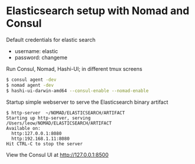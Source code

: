 
# Elasticsearch setup with Nomad and Consul

Default credentials for elastic search

+ username: elastic
+ password: changeme

Run Consul, Nomad, Hashi-UI; in different tmux screens
```bash
$ consul agent -dev
$ nomad agent -dev
$ hashi-ui-darwin-amd64 --consul-enable --nomad-enable
```

Startup simple webserver to serve the Elasticsearch binary artifact
```
$ http-server  ~/NOMAD/ELASTICSEARCH/ARTIFACT
Starting up http-server, serving /Users/leow/NOMAD/ELASTICSEARCH/ARTIFACT
Available on:
  http:127.0.0.1:8080
  http:192.168.1.11:8080
Hit CTRL-C to stop the server
```

View the Consul UI at http://127.0.0.1:8500

